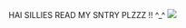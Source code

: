 HAI SILLIES READ MY SNTRY PLZZZ !! ^_^
![](https://media.discordapp.net/attachments/896789562389585931/1190527034544357478/zeno-remake-tsugino-haru.gif?ex=65a21fb3&is=658faab3&hm=d7d1913bd2e1fdaef27afe9c65a2284aff5292071928f0dd00391395071dfc2b&=https://tenor.com/view/zeno-remake-tsugino-haru-maeno-aki-ushirono-fuyu-zeno-%E3%83%AA%E3%83%A1%E3%82%A4%E3%82%AF%E7%89%88-gif-14946920771830612617)
